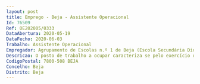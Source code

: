 ```yaml
--- 
layout: post
title: Emprego - Beja - Assistente Operacional
Id: 76509
Ref: OE202005/0333
DataAbertura: 2020-05-19
DataFecho: 2020-06-03
Trabalho: Assistente Operacional
Empregador: Agrupamento de Escolas n.º 1 de Beja (Escola Secundária Diogo de Gouveia, Beja - Sede)
Descricao: O posto de trabalho a ocupar caracteriza se pelo exercício de funções correspondentes à categoria de Assistente Operacional, tal como descrito no Anexo referido no n.º 2 do artigo 88.º da LTFP, e de acordo com as atividades inerentes às de Auxiliar de Acção Educativa.
CodigoPostal: 7800-508 BEJA
Concelho: Beja
Distrito: Beja
--- 
```

